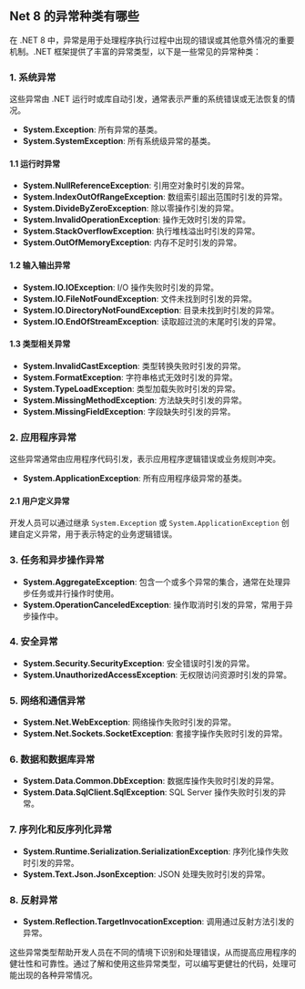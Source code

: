 ## Net 8 的异常种类有哪些

在 .NET 8 中，异常是用于处理程序执行过程中出现的错误或其他意外情况的重要机制。.NET 框架提供了丰富的异常类型，以下是一些常见的异常种类：

### 1. **系统异常**
这些异常由 .NET 运行时或库自动引发，通常表示严重的系统错误或无法恢复的情况。

- **System.Exception**: 所有异常的基类。
- **System.SystemException**: 所有系统级异常的基类。

#### 1.1 **运行时异常**
- **System.NullReferenceException**: 引用空对象时引发的异常。
- **System.IndexOutOfRangeException**: 数组索引超出范围时引发的异常。
- **System.DivideByZeroException**: 除以零操作引发的异常。
- **System.InvalidOperationException**: 操作无效时引发的异常。
- **System.StackOverflowException**: 执行堆栈溢出时引发的异常。
- **System.OutOfMemoryException**: 内存不足时引发的异常。

#### 1.2 **输入输出异常**
- **System.IO.IOException**: I/O 操作失败时引发的异常。
- **System.IO.FileNotFoundException**: 文件未找到时引发的异常。
- **System.IO.DirectoryNotFoundException**: 目录未找到时引发的异常。
- **System.IO.EndOfStreamException**: 读取超过流的末尾时引发的异常。

#### 1.3 **类型相关异常**
- **System.InvalidCastException**: 类型转换失败时引发的异常。
- **System.FormatException**: 字符串格式无效时引发的异常。
- **System.TypeLoadException**: 类型加载失败时引发的异常。
- **System.MissingMethodException**: 方法缺失时引发的异常。
- **System.MissingFieldException**: 字段缺失时引发的异常。

### 2. **应用程序异常**
这些异常通常由应用程序代码引发，表示应用程序逻辑错误或业务规则冲突。

- **System.ApplicationException**: 所有应用程序级异常的基类。

#### 2.1 **用户定义异常**
开发人员可以通过继承 `System.Exception` 或 `System.ApplicationException` 创建自定义异常，用于表示特定的业务逻辑错误。

### 3. **任务和异步操作异常**
- **System.AggregateException**: 包含一个或多个异常的集合，通常在处理异步任务或并行操作时使用。
- **System.OperationCanceledException**: 操作取消时引发的异常，常用于异步操作中。

### 4. **安全异常**
- **System.Security.SecurityException**: 安全错误时引发的异常。
- **System.UnauthorizedAccessException**: 无权限访问资源时引发的异常。

### 5. **网络和通信异常**
- **System.Net.WebException**: 网络操作失败时引发的异常。
- **System.Net.Sockets.SocketException**: 套接字操作失败时引发的异常。

### 6. **数据和数据库异常**
- **System.Data.Common.DbException**: 数据库操作失败时引发的异常。
- **System.Data.SqlClient.SqlException**: SQL Server 操作失败时引发的异常。

### 7. **序列化和反序列化异常**
- **System.Runtime.Serialization.SerializationException**: 序列化操作失败时引发的异常。
- **System.Text.Json.JsonException**: JSON 处理失败时引发的异常。

### 8. **反射异常**
- **System.Reflection.TargetInvocationException**: 调用通过反射方法引发的异常。

这些异常类型帮助开发人员在不同的情境下识别和处理错误，从而提高应用程序的健壮性和可靠性。通过了解和使用这些异常类型，可以编写更健壮的代码，处理可能出现的各种异常情况。